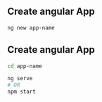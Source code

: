 ## Create angular App  
```sh
ng new app-name
```  
## Create angular App  
```sh
cd app-name
```  
```sh
ng serve
# OR
npm start
```  